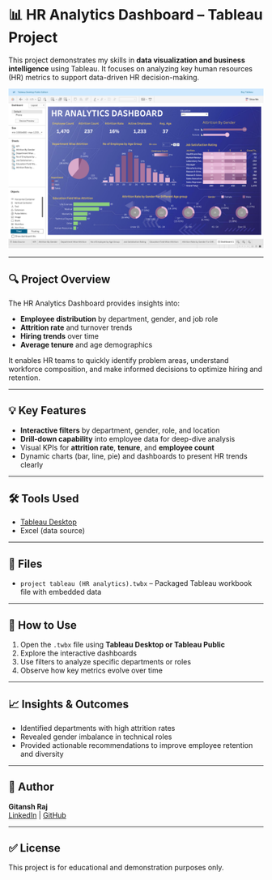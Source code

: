 # 📊 HR Analytics Dashboard – Tableau Project

This project demonstrates my skills in **data visualization and business intelligence** using Tableau. It focuses on analyzing key human resources (HR) metrics to support data-driven HR decision-making.

![image alt](https://github.com/GitanshRaj/HR-Analytics-Dashboard-Project-Tableau-/blob/7c266400b20f80a795ad8886ddd3cfc31f9e3ff5/Dashboard%20ss.png)

---

## 🔍 Project Overview

The HR Analytics Dashboard provides insights into:
- **Employee distribution** by department, gender, and job role
- **Attrition rate** and turnover trends
- **Hiring trends** over time
- **Average tenure** and age demographics

It enables HR teams to quickly identify problem areas, understand workforce composition, and make informed decisions to optimize hiring and retention.

---

## 💡 Key Features

- **Interactive filters** by department, gender, role, and location
- **Drill-down capability** into employee data for deep-dive analysis
- Visual KPIs for **attrition rate**, **tenure**, and **employee count**
- Dynamic charts (bar, line, pie) and dashboards to present HR trends clearly

---

## 🛠️ Tools Used

- [Tableau Desktop](https://www.tableau.com/)
- Excel (data source)

---

## 📁 Files

- `project tableau (HR analytics).twbx` – Packaged Tableau workbook file with embedded data

---

## 📌 How to Use

1. Open the `.twbx` file using **Tableau Desktop or Tableau Public**
2. Explore the interactive dashboards
3. Use filters to analyze specific departments or roles
4. Observe how key metrics evolve over time

---

## 📈 Insights & Outcomes

- Identified departments with high attrition rates
- Revealed gender imbalance in technical roles
- Provided actionable recommendations to improve employee retention and diversity

---

## 👤 Author

**Gitansh Raj**  
[LinkedIn](http://www.linkedin.com/in/gitansh-raj) | [GitHub](https://github.com/GitanshRaj)

---

## ✅ License

This project is for educational and demonstration purposes only.
